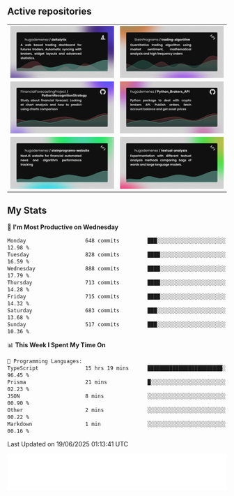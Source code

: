 ## Active repositories
|||
| ------------- | ------------- |
|[![Deltalytix](assets/deltalytix-preview.png)](https://github.com/hugodemenez/deltalytix)|[![Python Trading Algorithm](assets/base_python_architecture.png)](https://github.com/SteinPrograms/base-python-architecture)|
|[![Quantitative Prediction](assets/pattern_recognition_strategy.png)](https://github.com/FinancialForecastingProject/PatternRecognitionStrategy.git)|[![Broker SDK](assets/python_brokers_api.png)](https://github.com/hugodemenez/Python_Brokers_API)|
|[![NextJS Website](assets/steinprograms-website.png)](https://github.com/hugodemenez/steinprograms-website)|[![Textual](assets/textual-analysis.png)](https://github.com/hugodemenez/textual-analysis)|


## My Stats

<!--START_SECTION:waka-->
📅 **I'm Most Productive on Wednesday** 

```text
Monday                   648 commits         ███░░░░░░░░░░░░░░░░░░░░░░   12.98 % 
Tuesday                  828 commits         ████░░░░░░░░░░░░░░░░░░░░░   16.59 % 
Wednesday                888 commits         ████░░░░░░░░░░░░░░░░░░░░░   17.79 % 
Thursday                 713 commits         ████░░░░░░░░░░░░░░░░░░░░░   14.28 % 
Friday                   715 commits         ████░░░░░░░░░░░░░░░░░░░░░   14.32 % 
Saturday                 683 commits         ███░░░░░░░░░░░░░░░░░░░░░░   13.68 % 
Sunday                   517 commits         ███░░░░░░░░░░░░░░░░░░░░░░   10.36 % 
```


📊 **This Week I Spent My Time On** 

```text
💬 Programming Languages: 
TypeScript               15 hrs 19 mins      ████████████████████████░   96.45 % 
Prisma                   21 mins             █░░░░░░░░░░░░░░░░░░░░░░░░   02.23 % 
JSON                     8 mins              ░░░░░░░░░░░░░░░░░░░░░░░░░   00.90 % 
Other                    2 mins              ░░░░░░░░░░░░░░░░░░░░░░░░░   00.22 % 
Markdown                 1 min               ░░░░░░░░░░░░░░░░░░░░░░░░░   00.16 % 
```


 Last Updated on 19/06/2025 01:13:41 UTC
<!--END_SECTION:waka-->

![Coding metrics](metrics.plugin.wakatime.svg)
